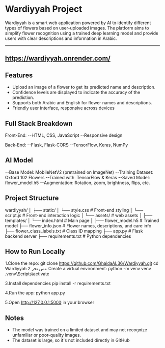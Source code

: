 # Wardiyyah Project

Wardiyyah is a smart web application powered by AI to identify different types of flowers based on user-uploaded images. The platform aims to simplify flower recognition using a trained deep learning model and provide users with clear descriptions and information in Arabic.

----
https://wardiyyah.onrender.com/
----


## Features

- Upload an image of a flower to get its predicted name and description.
- Confidence levels are displayed to indicate the accuracy of the prediction.
- Supports both Arabic and English for flower names and descriptions.
- Friendly user interface, responsive across devices


## Full Stack Breakdown

Front-End:
--HTML, CSS, JavaScript
--Responsive design

Back-End:
--Flask, Flask-CORS
--TensorFlow, Keras, NumPy

## AI Model

--Base Model: MobileNetV2 (pretrained on ImageNet)
--Training Dataset: Oxford 102 Flowers
--Trained with: TensorFlow & Keras
--Saved Model: flower_model.h5
--Augmentation: Rotation, zoom, brightness, flips, etc.


## Project Structure

wardiyyah/
│
├── static/
│   └── style.css      # Front-end styling
│   └── script.js      # Front-end interaction logic
│   └── assets/        # web assets
│
├── templates/
│   └── index.html      # Main page
│
├── flower_model.h5          # Trained model
├── flower_info.json         # Flower names, descriptions, and care info
├── flower_class_labels.txt  # Class ID mapping
├── app.py                   # Flask backend server
├── requirements.txt         # Python dependencies


## How to Run Locally

1.Clone the repo:
git clone https://github.com/GhaidaAL36/Wardiyyah.git
cd Wardiyyah
نس
تحر
2. Create a virtual environment:
python -m venv venv
.venv\Scripts\activate

3.Install dependencies
pip install -r requirements.txt

4.Run the app:
python app.py

5.Open http://127.0.0.1:5000 in your browser


## Notes

- The model was trained on a limited dataset and may not recognize unfamiliar or poor-quality images.
- The dataset is large, so it's not included directly in GitHub
